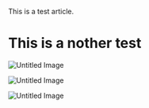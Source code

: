 This is a test article.

# This is a nother test 

![Untitled Image](http://i.imgur.com/q3jMjsw.png)

![Untitled Image](http://i.imgur.com/9NXb12K.png)

![Untitled Image](http://i.imgur.com/8049Ilq.png)